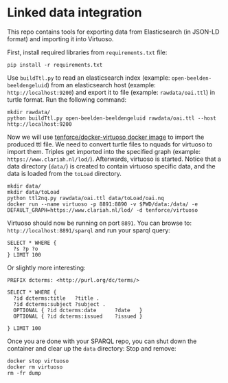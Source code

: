 # Linked data integration

This repo contains tools for exporting data from Elasticsearch (in JSON-LD format) and importing it into Virtuoso.

First, install required libraries from `requirements.txt` file:
```
pip install -r requirements.txt
```

Use `buildTtl.py` to read an elasticsearch index (example: `open-beelden-beeldengeluid`) from an elasticsearch host (example: `http://localhost:9200`) and export it to file (example: `rawdata/oai.ttl`) in turtle format. Run the following command:
```
mkdir rawdata/
python buildTtl.py open-beelden-beeldengeluid rawdata/oai.ttl --host http://localhost:9200
```

Now we will use [tenforce/docker-virtuoso docker image](https://github.com/tenforce/docker-virtuoso) to import the produced ttl file. We need to convert turtle files to nquads for virtuoso to import them. Triples get imported into the specified graph (example: `https://www.clariah.nl/lod/`). Afterwards, virtuoso is started. Notice that a data directory (`data/`) is created to contain virtuoso specific data, and the data is loaded from the `toLoad` directory.
```
mkdir data/
mkdir data/toLoad
python ttl2nq.py rawdata/oai.ttl data/toLoad/oai.nq
docker run --name virtuoso -p 8891:8890 -v $PWD/data:/data/ -e DEFAULT_GRAPH=https://www.clariah.nl/lod/ -d tenforce/virtuoso
```

Virtuoso should now be running on port `8891`. You can browse to: `http://localhost:8891/sparql` and run your sparql query:
```
SELECT * WHERE {
  ?s ?p ?o
} LIMIT 100
```

Or slightly more interesting:
```
PREFIX dcterms: <http://purl.org/dc/terms/>

SELECT * WHERE {
  ?id dcterms:title   ?title .
  ?id dcterms:subject ?subject .
  OPTIONAL { ?id dcterms:date      ?date   }
  OPTIONAL { ?id dcterms:issued    ?issued }

} LIMIT 100
```

Once you are done with your SPARQL repo, you can shut down the container and clear up the `data` directory:
Stop and remove:
```
docker stop virtuoso
docker rm virtuoso
rm -fr dump
```
